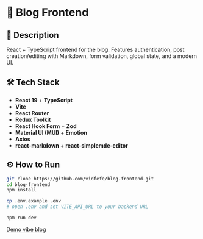 # 🎨 Blog Frontend

## 📖 Description
React + TypeScript frontend for the blog. Features authentication, post creation/editing with Markdown, form validation, global state, and a modern UI.

## 🛠 Tech Stack
- **React 19** + **TypeScript**
- **Vite**
- **React Router**
- **Redux Toolkit**
- **React Hook Form** + **Zod**
- **Material UI (MUI)** + **Emotion**
- **Axios**
- **react-markdown** + **react-simplemde-editor**

## ⚙️ How to Run

```bash
git clone https://github.com/vidfefe/blog-frontend.git
cd blog-frontend
npm install

cp .env.example .env
# open .env and set VITE_API_URL to your backend URL

npm run dev
```
[Demo vibe blog](https://blog-frontend-lake-ten.vercel.app)
